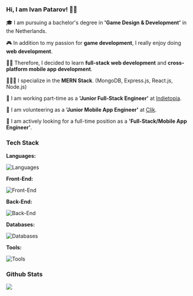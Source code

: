 ### Hi, I am Ivan Patarov! 👋🏻

🎓 I am pursuing a bachelor's degree in **'Game Design & Development'** in the Netherlands. 

🎮 In addition to my passion for **game development**, I really enjoy doing **web development**. 

✍🏻 Therefore, I decided to learn **full-stack web development** and **cross-platform mobile app development**. 

🧑🏻‍💻 I specialize in the **MERN Stack**. (MongoDB, Express.js, React.js, Node.js)

🏢 I am working part-time as a **'Junior Full-Stack Engineer'** at <a href="https://indietopia.org/">Indietopia</a>. 

📱 I am volunteering as a **'Junior Mobile App Engineer'** at <a href="https://clikplatform.nl/">Clik</a>. 

💼 I am actively looking for a full-time position as a **'Full-Stack/Mobile App Engineer'**.

### Tech Stack

**Languages:**

![Languages](https://skillicons.dev/icons?i=html,css,sass,js,ts,solidity&perline=3)

**Front-End:**

![Front-End](https://skillicons.dev/icons?i=nextjs,react,redux,tailwind,bootstrap,jquery&perline=3)

**Back-End:**

![Back-End](https://skillicons.dev/icons?i=express,nodejs)

**Databases:**

![Databases](https://skillicons.dev/icons?i=mongodb,postgres)

**Tools:**

![Tools](https://skillicons.dev/icons?i=webpack,vite,babel)



### Github Stats

<a href="#"><img align="center" src="https://github-readme-stats.vercel.app/api/top-langs/?username=iwwan-01&layout=compact&hide_border=true" /></a> 
<!--
**iwwan-01/iwwan-01** is a ✨ _special_ ✨ repository because its `README.md` (this file) appears on your GitHub profile.

Here are some ideas to get you started:

- 🔭 I’m currently working on ...
- 🌱 I’m currently learning ...
- 👯 I’m looking to collaborate on ...
- 🤔 I’m looking for help with ...
- 💬 Ask me about ...
- 📫 How to reach me: ...
- 😄 Pronouns: ...
- ⚡ Fun fact: ...
-->

